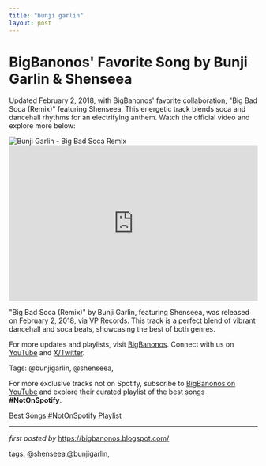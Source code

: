 ```yaml
---
title: "bunji garlin"
layout: post
---
```

<!-- Post Title -->
<h1 >BigBanonos' Favorite Song by Bunji Garlin & Shenseea</h1> <!-- Introductory Text -->
<p >Updated February 2, 2018, with BigBanonos' favorite collaboration, "Big Bad Soca (Remix)" featuring Shenseea. This energetic track blends soca and dancehall rhythms for an electrifying anthem. Watch the official video and explore more below:</p> <!-- Featured Image -->
<div > <img src="https://thefader-res.cloudinary.com/images/w_1440,c_limit,f_auto,q_auto:eco/p2orfjnflgplerasbcjs/bunji-garlin.jpg" alt="Bunji Garlin - Big Bad Soca Remix" />
</div> <!-- YouTube Video Embed -->
<div > <iframe width="100%" height="315" src="https://www.youtube.com/embed/ip37YsfDn_g" title="Bunji Garlin ft. Shenseea - Big Bad Soca Remix | Official Music Video" frameborder="0" allow="accelerometer; autoplay; clipboard-write; encrypted-media; gyroscope; picture-in-picture; web-share" referrerpolicy="strict-origin-when-cross-origin" allowfullscreen></iframe>
</div> <!-- Song Information -->
<div > <p>"Big Bad Soca (Remix)" by Bunji Garlin, featuring Shenseea, was released on February 2, 2018, via VP Records. This track is a perfect blend of vibrant dancehall and soca beats, showcasing the best of both genres.</p>
</div> <!-- Footer Links -->
<div > <p>For more updates and playlists, visit <a href="https://bigbanonos.blogspot.com/" target="_blank">BigBanonos</a>. Connect with us on <a href="https://www.youtube.com/@BigBanonos" target="_blank">YouTube</a> and <a href="https://x.com/bigbanonos" target="_blank">X/Twitter</a>.</p>
</div> <!-- Tags -->
<p >Tags: @bunjigarlin, @shenseea,</p>


<!--Subscribe and Playlist Links-->
<div>
    <p>For more exclusive tracks not on Spotify, subscribe to <a href="https://www.youtube.com/@BigBanonos" target="_blank">BigBanonos on YouTube</a> and explore their curated playlist of the best songs <strong>#NotOnSpotify</strong>.</p>
    <p><a href="https://www.youtube.com/playlist?list=PLtuNtuTatqI0kFahUCbtbfenC_ET5O_tr" target="_blank">Best Songs #NotOnSpotify Playlist<br /></a></p></div>

<hr />

<p><em>first posted by</em> <a href="https://bigbanonos.blogspot.com/" rel="noopener" target="_new">https://bigbanonos.blogspot.com/</a></p>

<p>tags: @shenseea,@bunjigarlin,</p>
